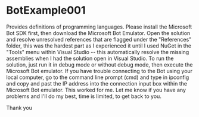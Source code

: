 # BotExample001
Provides definitions of programming languages.
Please install the Microsoft Bot SDK first, then download the Microsoft Bot Emulator.
Open the solution and resolve unresolved references that are flagged under the "References" folder, this was the hardest part as I experienced it until I used  NuGet in the "Tools" menu within Visual Studio -- this automatically resolve the missing assemblies when I had the solution open in Visual Studio.
To run the solution, just run it in debug mode or without debug mode, then execute the Microsoft Bot emulator.
If you have trouble connecting to the Bot using your local computer, go to the command line prompt (cmd) and type in ipconfig and copy and past the IP address into the connection input box within the Microsoft Bot emulator. This worked for me.
Let me know if you have any problems and I'll do my best, time is limited, to get back to you.

Thank you
